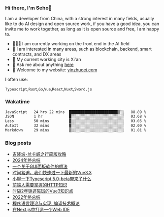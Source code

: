 ### Hi there, I'm Seho👋

I am a developer from China, with a strong interest in many fields, usually like to do AI design and open source work, if you have a good idea, you can invite me to work together, as long as it is open source and free, I am happy to.


- 🙋🏼‍♂️ I am currently working on the front end in the AI field
- 🎯 I am interested in many areas, such as blockchain, backend, smart contracts, and DX areas
- 🏢 My current working city is Xi'an
- 💬 Ask me about anything [here](https://github.com/seho-dev/seho-dev/issues)
- 🌟 Welcome to my website: [yinzhuoei.com](https://yinzhuoei.com/)

I often use:

`Typescript`,`Rust`,`Go`,`Vue`,`React`,`Nuxt`,`Sword.js`

### Wakatime

<!--START_SECTION:waka-->

```txt
JavaScript   24 hrs 22 mins  ██████████████████████▒░░   88.89 %
JSON         1 hr            █░░░░░░░░░░░░░░░░░░░░░░░░   03.68 %
Less         50 mins         ▓░░░░░░░░░░░░░░░░░░░░░░░░   03.05 %
AutoIt       32 mins         ▓░░░░░░░░░░░░░░░░░░░░░░░░   02.00 %
Markdown     29 mins         ▒░░░░░░░░░░░░░░░░░░░░░░░░   01.81 %
```

<!--END_SECTION:waka-->
### Blog posts
<!-- BLOG-POST-LIST:START -->
- [吉隆坡-兰卡威之行简版攻略](https://www.yinzhuoei.com/index.php/archives/830/)
- [2024年终总结](https://www.yinzhuoei.com/index.php/archives/829/)
- [一个关于GUI面板软件的想法](https://www.yinzhuoei.com/index.php/archives/824/)
- [时间紧迫，我们快速过一下最新的Vue3.3](https://www.yinzhuoei.com/index.php/archives/818/)
- [小聊一下Typescript 5.0-beta带来了什么](https://www.yinzhuoei.com/index.php/archives/813/)
- [前端人需要掌握的HTTP知识](https://www.yinzhuoei.com/index.php/archives/803/)
- [时隔2年锈迹斑斑的Vue3知识点](https://www.yinzhuoei.com/index.php/archives/794/)
- [2022年终总结](https://www.yinzhuoei.com/index.php/archives/793/)
- [程序语言理论与实现: 编译技术概论](https://www.yinzhuoei.com/index.php/archives/789/)
- [在Next.js中打造一个Web IDE](https://www.yinzhuoei.com/index.php/archives/786/)
<!-- BLOG-POST-LIST:END -->

<!-- ![](https://github-readme-stats.vercel.app/api?username=1018715564) -->

